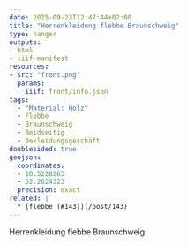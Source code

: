 ```yaml
---
date: 2025-09-23T12:47:44+02:00
title: "Herrenkleidung flebbe Braunschweig"
type: hanger
outputs:
- html
- iiif-manifest
resources:
- src: "front.png"
  params:
    iiif: front/info.json
tags:
  - "Material: Holz"
  - Flebbe
  - Braunschweig
  - Beidseitig
  - Bekleidungsgeschäft
doublesided: true
geojson:
  coordinates:
  - 10.5228263
  - 52.2624323
  precision: exact
related: |
  * [flebbe (#143)](/post/143)
---
```


Herrenkleidung
flebbe
Braunschweig
